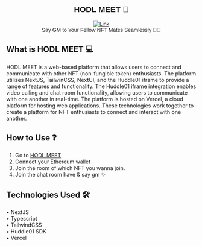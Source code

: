 <div align="center" style="font-family:'Montserrat', sans-serif;">
  
## HODL MEET 🎥

  [![Link](https://img.shields.io/badge/Website-Link-yellow)](https://hodl-meet.vercel.app/) <br/>
  Say GM to Your Fellow NFT Mates Seamlessly 🙋🏻
</div>

## What is HODL MEET 💻

HODL MEET is a web-based platform that allows users to connect and communicate with other NFT (non-fungible token) enthusiasts. The platform utilizes NextJS, TailwinCSS, NextUI, and the Huddle01 iframe to provide a range of features and functionality. The Huddle01 iframe integration enables video calling and chat room functionality, allowing users to communicate with one another in real-time. The platform is hosted on Vercel, a cloud platform for hosting web applications. These technologies work together to create a platform for NFT enthusiasts to connect and interact with one another.

## How to Use ❓

  1. Go to [HODL MEET](https://hodl-meet.vercel.app/)
  2. Connect your Ethereum wallet
  3. Join the room of which NFT you wanna join.
  4. Join the chat room have & say gm ✨

## Technologies Used 🛠

  • NextJS<br/>
  • Typescript<br/>
  • TailwindCSS<br/>
  • Huddle01 SDK<br/>
  • Vercel
